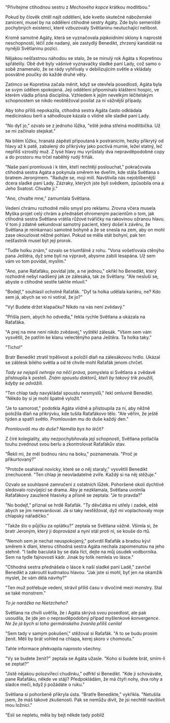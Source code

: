 #

"Přivítejme ctihodnou sestru z *Mechového kopce* krátkou modlitbou."

Pokud by člověk chtěl najít oddělení, kde kvetlo skutečné náboženské zanícení, musel by na oddělení ctihodné sestry Agáty. Zde bylo semeniště pochybných existencí, které vzbuzovaly Světlaninu neutuchající nelibost.

Kromě samotné Agáty, která se vyznačovala *pipkoidními* sklony k naprosté neschopnosti, léčil zde nadaný, ale zastydlý Benedikt, zhrzený kandidát na nynější Světlaninu pozici.

Nějakou nešťastnou náhodou se stalo, že se minulý rok Agáta s Kopretinou spřátelily. Obě dvě byly vášnivé vyznavačky sladké paní Lady, což samo o sobě znamenalo, že se rády vyhřívaly v debilizujícím světle a vkládaly posvátné poučky do každé druhé věty.

Zatímco se Kopretina začala měnit, když se otevřela posedlosti, Agáta byla se svým údělem spokojená. Její oddělení připomínalo klášterní hospic, ve kterém vládla přísná disciplína. Vzhledem k jejím nevelkým léčitelským schopnostem se nikdo neobtěžoval posílat za ní vážnější případy.

Aby toho příliš nepokazila, ctihodná sestra Agáta často odkládala medicínskou berli a sáhodlouze kázala o vlídné síle sladké paní Lady.

"No dyť jo," ozvalo se z jednoho lůžka, "eště jedna střelná modlitbička. Už se mi začínalo stejskat."

Na bílém lůžku, hranatá zápěstí připoutaná k postranicím, hezky přikrytý od hlavy až k patě, zabalený do přikrývky jako poctivá mumie, ležel statný, leč nepříliš vzrostlý muž. Z lysé hlavy mu vyrůstaly dva nepravděpodobné copy a do prostoru mu trčel naběhlý rudý frňák.

"Naše paní promlouvá i k těm, kteří nechtějí poslouchat," pokračovala ctihodná sestra Agáta a pokynula směrem ke dveřím, kde stála Světlana s bratrem Jeronýmem. "Radujte se, moji milí. Navštívila nás nejoblíbenější dcera sladké paní Lady. Zázraky, kterých jste byli svědkem, způsobila ona a Jeho Svatost. Chvalte ji."

"Ano, chvalte mne," zamumlala Světlana. 

Vedení chrámu rozhodně mělo smysl pro reklamu. Zrovna včera musela Myška projet celý chrám a přednášet ohromeným pacientům o tom, jak ctihodná sestra Světlana vrátila růžové tvářičky na rakovinou ožranou hlavu. V tom jí zdatně sekundoval samotný pacient, který došel k závěru, že Světlana je reinkarnací samotné bohyně a že se snesla na zem, aby on mohl zase okouzlovat něžné pohlaví. Pokud se měla stát bohyní, pak ten nešťastník musel být její prorok.

"Tudle holku znám," ozvalo se triumfálně z rohu. "Vona vošetřovala ctěnýho pana Ještěra, dyž sme byli na výpravě, abysme zabili lesapána. Už sem vám vo tom povídal, myslím."

"Ano, pane Raťafáku, povídal jste, a ne jednou," okřikl ho Benedikt, který rozhodně nebyl nadšený jak ze zálesáka, tak ze Světlany. "Ale nesluší se, abyste o ctihodné sestře takhle mluvil."

"Bodejť," souhlasil ochotně Raťafák. "Dyť ta holka udělala kariéru, ne? Kdo sem já, abych se vo ni votíral, že jo?"

"Vy! Budete držet klapačku? Nikdo na vás není zvědavý."

"Přišla jsem, abych ho odvedla," řekla rychle Světlana a ukázala na Raťafáka.

"A prej na mne není nikdo zvědavej," vyštěkl zálesák. "Všem sem vám vysvětlil, že patřím ke klanu velectěnýho pana Ještěra. Ta holka taky."

"Ticho!"

Bratr Benedikt ztratil trpělivost a položil dlaň na zálesákovou hrdlo. Ukázal se záblesk bílého světla a od té chvíle mohl Raťafák jenom chrčet.

*Tady se nejspíš nehraje na něčí práva,* pomyslela si Světlana a zvědavě přistoupila k posteli. *Znám spoustu doktorů, kteří by takový trik použili, kdyby se odvážili.* 

"Ten chlap tady navykládal spoustu nesmyslů," řekl omluvně Benedikt. "Někdo by si je mohl špatně vyložit."

"Je to samorost," podotkla Agáta vlídně a přistoupila za ní, aby něžně položila dlaň na přikrývku, kde tušila Raťafákovo tělo. "Ale věřím, že ještě týden a spatří světlo. Promlouvám mu do duše každý den."

*Promlouváš mu do duše? Neměla bys ho léčit?*

Z čiré kolegiality, aby nezpochybňovala její schopnosti, Světlana potlačila touhu zvednout svou berlu a zkontrolovat Raťafákův stav.

"Řekli mi, že měl bodnou ránu na boku," poznamenala. "Proč je přikurtovaný?"

"Protože osahával novicky, které se o něj staraly," vysvětlil Benedikt znechuceně. "Ten chlap je neovladatelné zvíře. Každý si na něj stěžuje."

Ozvalo se souhlasné zamručení z ostatních lůžek. Pohoršené okolí dychtivě sledovalo rozvíjející se drama. Aby je nezklamala, Světlana uvolnila Raťafákovy zauzlené hlasivky a přísně se zeptala: "Je to pravda?"

"No bodejť," přiznal se hrdě Raťafák. "Ty děvčátka mi utřely i zadek, eště abych se jim nerevanšoval. Já si taky nesťěžoval, dyž mi voplachovaly moje chlapský nářadíčko."

"Takže šlo o půjčku za oplátku?" zeptala se Světlana vážně. Všimla si, že bratr Jeroným, který ji doprovázel a nyní stál proti ní, se kouše do rtů.

"Nemoh sem je nechat neuspokojený," potvrdil Raťafák a bradou kývl směrem k dlani, kterou ctihodná sestra Agáta nechala zapomenutou na jeho stehně. "I tadle baculatá by se dala říct, dejte na můj úsudek vodborníka. Sem na tydle fajnovosti kádr. Jinak by tolik nemlela vo lásce."

"Ctihodná sestra přednášela o lásce k naší sladké paní Ladě," zavrčel Benedikt a zakroutil kudrnatou hlavou. "Jak jste si mohl, byť jen na okamžik myslet, že vám dělá návrhy?"

"Ten muž potřebuje vedení, strávil příliš času v divočině mezi monstry. Stal se také monstrem."

*To je narážka na Nietzcheho?*

Světlana na chvíli uvěřila, že i Agáta skrývá svou posedlost, ale pak usoudila, že jde jen o nepravděpodobný případ myšlenkové *konvergence*. *Ne že já bych si toho germánského žvanila příliš cenila!*

"Sem tady v samým pokušení," stěžoval si Raťafák. "A to se budu prosím ženit. Měli by brát vohled na chlapa, kerej skoro v chomoutu."

Tahle informace překvapila naprosto všechny.

"Vy se budete ženit?" zeptala se Agáta užasle. "Koho si budete brát, smím-li se zeptat?"

"Jistě nějakou polozvířecí chudinku," odfrkl si Benedikt. "Kde ji schováváte, pane Raťafáku, někde ve stáji? Předpokládám, že má čtyři nohy, dva rohy a sladce mečí, když ji požádáte o ruku."

Světlana si pohoršeně přikryla ústa. "Bratře Benedikte," vykřikla. "Netušila jsem, že máš takové zkušenosti. Pak se nemůžu divit, že jsi nechtěl navštívit mou ložnici."

"Esli se nepletu, měla by bejt někde tady poblíž
